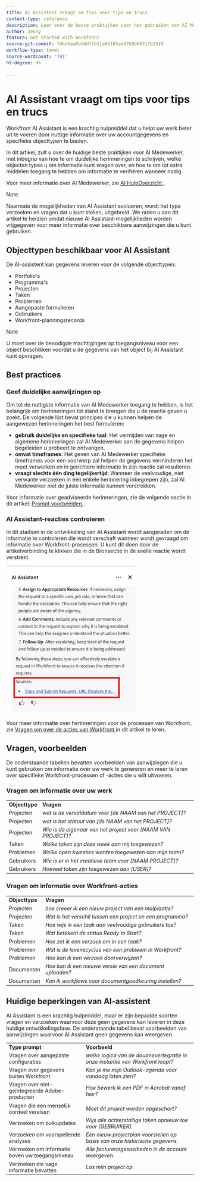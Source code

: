 ```yaml
---
title: AI Assistant vraagt om tips voor tips en trucs
content-type: reference
description: Leer over de beste praktijken voor het gebruiken van AI Medewerker en bekijk een lijst van snelle voorbeelden.
author: Jenny
feature: Get Started with Workfront
source-git-commit: 74bdbaa0dd4df7b11a96105ad4258b06317b2510
workflow-type: tm+mt
source-wordcount: '741'
ht-degree: 0%

---
```


# AI Assistant vraagt om tips voor tips en trucs

Workfront AI Assistant is een krachtig hulpmiddel dat u helpt uw werk beter uit te voeren door nuttige informatie over uw accountgegevens en specifieke objecttypen te bieden.

In dit artikel, zult u over de huidige beste praktijken voor AI Medewerker, met inbegrip van hoe te om duidelijke herinneringen te schrijven, welke objecten types u om informatie kunt vragen over, en hoe te om tot extra middelen toegang te hebben om informatie te verifiëren wanneer nodig.

Voor meer informatie over AI Medewerker, zie [ AI HulpOverzicht ](/help/quicksilver/workfront-basics/ai-assistant/ai-assistant-overview.md).

>[!NOTE]
>
>Naarmate de mogelijkheden van AI Assistant evolueren, wordt het type verzoeken en vragen dat u kunt stellen, uitgebreid. We raden u aan dit artikel te herzien omdat nieuwe AI Assistant-mogelijkheden worden vrijgegeven voor meer informatie over beschikbare aanwijzingen die u kunt gebruiken.


## Objecttypen beschikbaar voor AI Assistant

De AI-assistent kan gegevens leveren voor de volgende objecttypen:

* Portfolio&#39;s
* Programma&#39;s
* Projecten
* Taken
* Problemen
* Aangepaste formulieren
* Gebruikers
* Workfront-planningsrecords

>[!NOTE]
>
>U moet over de benodigde machtigingen op toegangsniveau voor een object beschikken voordat u de gegevens van het object bij AI Assistant kunt opvragen.

## Best practices

### Geef duidelijke aanwijzingen op

Om tot de nuttigste informatie van AI Medewerker toegang te hebben, is het belangrijk om herinneringen tot stand te brengen die u de reactie geven u zoekt. De volgende lijst bevat principes die u kunnen helpen de aangewezen herinneringen het best formuleren:

* **gebruik duidelijke en specifieke taal**: Het vermijden van vage en algemene herinneringen zal AI Medewerker aan de gegevens helpen begeleiden u probeert te ontvangen.
* **omvat timeframes**: Het geven van AI Medewerker specifieke timeframes voor een voorwerp zal helpen de gegevens verminderen het moet verwerken en in gerichtere informatie in zijn reactie zal resulteren.
* **vraagt slechts één ding tegelijkertijd**: Wanneer de veelvoudige, niet verwante verzoeken in één enkele herinnering inbegrepen zijn, zal AI Medewerker niet de juiste informatie kunnen verstrekken.

Voor informatie over geadviseerde herinneringen, zie de volgende sectie in dit artikel: [ Prompt voorbeelden ](#prompt-examples).


### AI Assistant-reacties controleren

In dit stadium in de ontwikkeling van AI Assistant wordt aangeraden om de informatie te controleren die wordt verschaft wanneer wordt gevraagd om informatie over Workfront-processen. U kunt dit doen door de artikelverbinding te klikken die in de Bronsectie in de snelle reactie wordt verstrekt.

![ Bronsectie ](assets/sources-section.png)

Voor meer informatie over herinneringen voor de processen van Workfront, zie [ Vragen om over de acties van Workfront ](#prompts-to-learn-about-workfront-actions) in dit artikel te leren.


## Vragen, voorbeelden

De onderstaande tabellen bevatten voorbeelden van aanwijzingen die u kunt gebruiken om informatie over uw werk te genereren en meer te leren over specifieke Workfront-processen of -acties die u wilt uitvoeren.

### Vragen om informatie over uw werk

<table>
    <tr>
        <td><b>Objecttype</b></td>
        <td><b>Vragen</b></td>
    </tr>
        <tr>
        <td>Projecten</td>
        <td><em> wat is de vervaldatum voor [de NAAM van het PROJECT]?</em>
        </td>
    </tr>
    <tr>
        <td>Projecten</td>
        <td><em> wat is het statuut van [de NAAM van het PROJECT]?</em>
        </td>
    </tr>
    <tr>
        <td>Projecten </td>
        <td><em>Wie is de eigenaar van het project voor [NAAM VAN PROJECT]?</em></td>
    </tr>
    <tr>
        <td>Taken</td>
        <td><em>Welke taken zijn deze week aan mij toegewezen?</em></td>
    </tr>
       <tr>
        <td>Problemen </td>
        <td><em>Welke open kwesties worden toegewezen aan mijn team?</em></td>
           <tr>
        <td>Gebruikers</td>
        <td><em>Wie is er in het creatieve team voor [NAAM PROJECT]?</em></td>
    </tr>
           <tr>
        <td>Gebruikers </td>
        <td><em>Hoeveel taken zijn toegewezen aan [USER]?</em></td>
    </tr>
   </table>


### Vragen om informatie over Workfront-acties

<table>
    <tr>
        <td><b>Objecttype</b></td>
        <td><b>Vragen</b></td>
    </tr>
    <tr>
        <td>Projecten</td>
        <td><em> hoe creeer ik een nieuw project van een malplaatje?</em>
        </td>
    </tr>
    <tr>
        <td>Projecten </td>
        <td><em>Wat is het verschil tussen een project en een programma?</em></td>
    </tr>
    <tr>
        <td>Taken</td>
        <td><em>Hoe wijs ik een taak aan veelvoudige gebruikers toe?</em></td>
    </tr>
       <tr>
        <td>Taken</td>
        <td><em>Wat betekent de status Ready to Start?</em></td>
    </tr>
       <tr>
        <td>Problemen </td>
        <td><em>Hoe zet ik een verzoek om in een taak?</em></td>
    </tr>
           <tr>
        <td>Problemen </td>
        <td><em>Wat is de levenscyclus van een probleem in Workfront?</em></td>
    </tr>
        </tr>
           <tr>
        <td>Problemen </td>
        <td><em>Hoe kan ik een verzoek doorverwijzen?</em></td>
    </tr>
           <tr>
        <td>Documenten</td>
        <td><em>Hoe kan ik een nieuwe versie van een document uploaden?</em></td>
    </tr>
           <tr>
        <td>Documenten </td>
        <td><em>Kan ik workflows voor documentgoedkeuring instellen?</em></td>
    </tr>
   </table>


## Huidige beperkingen van AI-assistent

AI Assistant is een krachtig hulpmiddel, maar er zijn bepaalde soorten vragen en verzoeken waarvoor deze geen gegevens kan leveren in deze huidige ontwikkelingsfase. De onderstaande tabel bevat voorbeelden van aanwijzingen waarvoor AI Assistant geen gegevens kan weergeven.

<table>
    <tr>
        <td><b>Type prompt</b></td>
        <td><b>Voorbeeld</b></td>
    </tr>
    <tr>
        <td>Vragen over aangepaste configuraties</td>
        <td><em> welke logica van de douanevertegratie in onze instantie van Workfront loopt?</em>
        </td>
    </tr>
    <tr>
        <td>Vragen over gegevens buiten Workfront </td>
        <td><em>Kan je me mijn Outlook-agenda voor vandaag laten zien?</em></td>
    </tr>
             <tr>
        <td>Vragen over niet-geïntegreerde Adobe-producten </td>
        <td><em>Hoe bewerk ik een PDF in Acrobat vanaf hier?</em></td>
         <tr>
        <td>Vragen die een menselijk oordeel vereisen</td>
        <td><em>Moet dit project worden opgeschort?</em></td>
    </tr>
    </tr>
       <tr>
        <td>Verzoeken om bulkupdates</td>
        <td><em>Wijs alle achterstallige taken opnieuw toe voor [GEBRUIKER].</em></td>
    </tr>
       <tr>
        <td>Verzoeken om voorspellende analyses</td>
        <td><em>Een nieuw projectplan voorstellen op basis van onze historische gegevens.</em></td>
    </tr>
           <tr>
        <td>Verzoeken om informatie boven uw toegangsniveau</td>
        <td><em>Alle factureringssnelheden in de account weergeven.</em></td>
    </tr>
           <tr>
        <td>Verzoeken die vage informatie bevatten </td>
        <td><em>Los mijn project op.</em></td>
    </tr>
   </table>